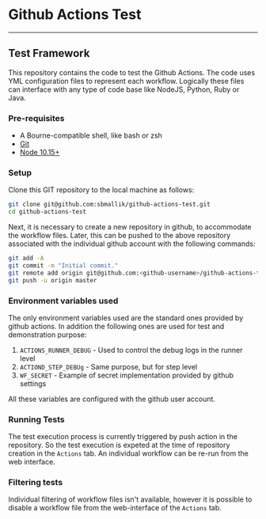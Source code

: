 # Github Actions Test

***

## Test Framework

This repository contains the code to test the Github Actions. The code uses YML configuration files to represent each workflow. Logically these files can interface with any type of code base like NodeJS, Python, Ruby or Java.

### Pre-requisites

* A Bourne-compatible shell, like bash or zsh
* [Git](http://gitscm.com/)
* [Node 10.15+](http://nodejs.org/)

### Setup

Clone this GIT repository to the local machine as follows:

```bash
git clone git@github.com:sbmallik/github-actions-test.git
cd github-actions-test
```

Next, it is necessary to create a new repository in github, to accommodate the workflow files.
Later, this can be pushed to the above repository associated with the individual github account with the following commands:

```bash
git add -A
git commit -m "Initial commit."
git remote add origin git@github.com:<github-username>/github-actions-test.git
git push -u origin master
```

### Environment variables used

The only environment variables used are the standard ones provided by github actions. In addition the following ones are used for test and demonstration purpose:

1. `ACTIONS_RUNNER_DEBUG` - Used to control the debug logs in the runner level
1. `ACTIOND_STEP_DEBUg` - Same purpose, but for step level
1. `WF_SECRET` - Example of secret implementation provided by github settings

All these variables are configured with the github user account.

### Running Tests

The test execution process is currently triggered by push action in the repository. So the test execution is expeted at the time of repository creation in the `Actions` tab. An individual workflow can be re-run from the web interface.

### Filtering tests

Individual filtering of workflow files isn't available, however it is possible to disable a workflow file from the web-interface of the `Actions` tab.
